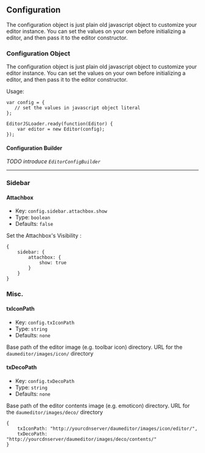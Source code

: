 ## Configuration

The configuration object is just plain old javascript object to customize your editor instance. You can set the values on your own before initializing a editor, and then pass it to the editor constructor.

### Configuration Object

The configuration object is just plain old javascript object to customize your editor instance. You can set the values on your own before initializing a editor, and then pass it to the editor constructor.

Usage:

    var config = {
       // set the values in javascript object literal
    };

    EditorJSLoader.ready(function(Editor) {
        var editor = new Editor(config);
    });



#### Configuration Builder

_TODO introduce `EditorConfigBuilder`_

---

### Sidebar

#### Attachbox

* Key: `config.sidebar.attachbox.show`
* Type: `boolean`
* Defaults: `false`

Set the Attachbox's Visibility :

    {
        sidebar: {
            attachbox: {
                show: true
            }
        }
    }


### Misc.

#### txIconPath

* Key: `config.txIconPath`
* Type: `string`
* Defaults: `none`

Base path of the editor image (e.g. toolbar icon) directory.
URL for the `daumeditor/images/icon/` directory


#### txDecoPath

* Key: `config.txDecoPath`
* Type: `string`
* Defaults: `none`

Base path of the editor contents image (e.g. emoticon) directory.
URL for the `daumeditor/images/deco/` directory

    {
        txIconPath: "http://yourcdnserver/daumeditor/images/icon/editor/",
        txDecoPath: "http://yourcdnserver/daumeditor/images/deco/contents/"
    }
